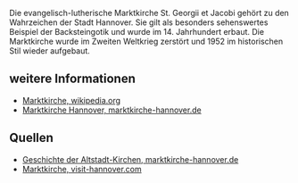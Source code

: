 Die evangelisch-lutherische Marktkirche St. Georgii et Jacobi gehört zu den Wahrzeichen der Stadt Hannover.
Sie gilt als besonders sehenswertes Beispiel der Backsteingotik und wurde im 14. Jahrhundert erbaut.
Die Marktkirche wurde im Zweiten Weltkrieg zerstört und 1952 im historischen Stil wieder aufgebaut.

weitere Informationen
---------------------

* [Marktkirche, wikipedia.org]
* [Marktkirche Hannover, marktkirche-hannover.de]

Quellen
-------

* [Geschichte der Altstadt-Kirchen, marktkirche-hannover.de]
* [Marktkirche, visit-hannover.com]

[Marktkirche, visit-hannover.com]: https://www.visit-hannover.com/Sehensw%C3%BCrdigkeiten-Stadttouren/Sehensw%C3%BCrdigkeiten/Marktkirche
[Marktkirche, wikipedia.org]: https://de.wikipedia.org/wiki/Marktkirche_(Hannover)
[Marktkirche Hannover, marktkirche-hannover.de]: https://www.marktkirche-hannover.de/
[Geschichte der Altstadt-Kirchen, marktkirche-hannover.de]: https://www.marktkirche-hannover.de/5_wir-ueber-uns/5-06_unsere-kirchen/5-06-04_geschichte-der-altstadt-kirchen